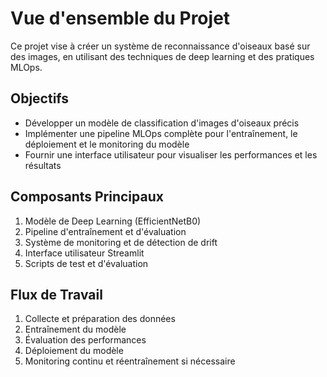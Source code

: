 # Vue d'ensemble du Projet

Ce projet vise à créer un système de reconnaissance d'oiseaux basé sur des images, en utilisant des techniques de deep learning et des pratiques MLOps.

## Objectifs

- Développer un modèle de classification d'images d'oiseaux précis
- Implémenter une pipeline MLOps complète pour l'entraînement, le déploiement et le monitoring du modèle
- Fournir une interface utilisateur pour visualiser les performances et les résultats

## Composants Principaux

1. Modèle de Deep Learning (EfficientNetB0)
2. Pipeline d'entraînement et d'évaluation
3. Système de monitoring et de détection de drift
4. Interface utilisateur Streamlit
5. Scripts de test et d'évaluation

## Flux de Travail

1. Collecte et préparation des données
2. Entraînement du modèle
3. Évaluation des performances
4. Déploiement du modèle
5. Monitoring continu et réentraînement si nécessaire